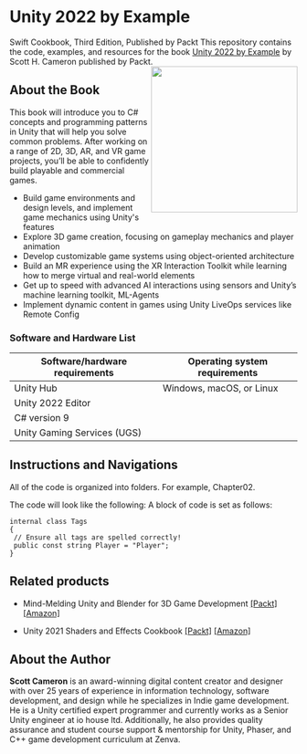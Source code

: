 # Unity 2022 by Example
Swift Cookbook, Third Edition, Published by Packt
This repository contains the code, examples, and resources for the book [Unity 2022 by Example](https://www.packtpub.com/product/Unity-2022-by-Example/9781803234595) by Scott H. Cameron published by Packt.
<a href="https://www.packtpub.com/product/Unity-2022-by-Example/9781803234595"><img src="https://static.packt-cdn.com/products/9781803234595/cover/smaller"  height="256px" align="right"></a>

## About the Book
This book will introduce you to C# concepts and programming patterns in Unity that will help you solve common problems. After working on a range of 2D, 3D, AR, and VR game projects, you’ll be able to confidently build playable and commercial games. 
* Build game environments and design levels, and implement game mechanics using Unity's features
* Explore 3D game creation, focusing on gameplay mechanics and player animation
* Develop customizable game systems using object-oriented architecture
* Build an MR experience using the XR Interaction Toolkit while learning how to merge virtual and real-world elements
* Get up to speed with advanced AI interactions using sensors and Unity’s machine learning toolkit, ML-Agents
* Implement dynamic content in games using Unity LiveOps services like Remote Config

### Software and Hardware List

| Software/hardware requirements | Operating system requirements           |
|---------------------------------------|-----------------------------------------|
|  Unity Hub                            | Windows, macOS, or Linux
|  Unity 2022 Editor   |
|   C# version 9    |
|   Unity Gaming Services (UGS)      |

## Instructions and Navigations
All of the code is organized into folders. For example, Chapter02.

The code will look like the following:
A block of code is set as follows:
```
internal class Tags
{
 // Ensure all tags are spelled correctly!
 public const string Player = "Player";
}
```

## Related products
* Mind-Melding Unity and Blender for 3D Game Development [[Packt]](https://www.packtpub.com/product/mind-melding-unity-and-blender-for-3d-game-development/9781801071550) [[Amazon]](https://www.amazon.com/dp/1801071551)

* Unity 2021 Shaders and Effects Cookbook [[Packt]](https://www.packtpub.com/product/unity-2021-shaders-and-effects-cookbook-fourth-edition/9781839218620) [[Amazon]](https://www.amazon.com/dp/1839218622)

## About the Author
**Scott Cameron** is an award-winning digital content creator and designer with over 25 years of experience in information technology, software development, and design while he specializes in Indie game development. He is a Unity certified expert programmer and currently works as a Senior Unity engineer at io house ltd. Additionally, he also provides quality assurance and student course support & mentorship for Unity, Phaser, and C++ game development curriculum at Zenva.
